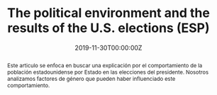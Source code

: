 ---
abstract: Este articulo se enfoca en buscar una explicación por el comportamiento de la población estadounidense por Estado en las elecciones del presidente. Nosotros analizamos factores de género que pueden haber influenciado este comportamiento.
authors:
- admin
#- Robert Ford
date: "2019-11-30T00:00:00Z"
doi: ""
featured: true
image:
  caption: 'Image credit: [**Unsplash**](https://unsplash.com/photos/KHxxCc8XMNE)'
  focal_point: ""
  preview_only: false
# links:
# - name: Custom Link
#   url: http://example.org
projects:
# - internal-project
# publication: In *Source Themes Conference*
# publication_short: #n *STC*
publication_types:
- "4"
publishDate: "2019-11-30T00:00:00Z"
#slides: example
summary: This thesis was written as part of the module "Economía Política de Género", at the Universidad de los Andes (Bogotá, Colombia).
tags:
- Women's March
- USA
- Donald Trump
- Elections
- 2017
- Politics
title: The political environment and the results of the U.S. elections (ESP)
#El ambiente político y los resultados de las elecciones estadounidenses
#url_code: '#'
#url_dataset: '#'
url_pdf: 
#url_poster: '#'
#url_project: ""
#url_slides: ""
#url_source: '#'
#url_video: '#'
---